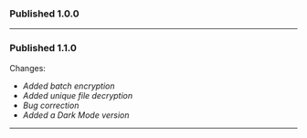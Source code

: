 ### Published 1.0.0  
---
### Published 1.1.0  
Changes:  
* *Added batch encryption*
* *Added unique file decryption*
* *Bug correction*
* *Added a Dark Mode version*  
---
